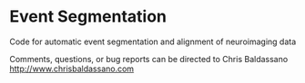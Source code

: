 # Event Segmentation
Code for automatic event segmentation and alignment of neuroimaging data

Comments, questions, or bug reports can be directed to Chris Baldassano <http://www.chrisbaldassano.com>
